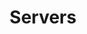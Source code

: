---
weight: 999
title: "Servers"
description: "[Authentication](./servers/authentication) • [Backups](./servers/backups) • [CloudComputing](./servers/cloudcomputing) • [ConfigurationManagers](./servers/configurationmanagers) • [Containers](./servers/containers) • [DNS](./servers/dns) • [Databases](./servers/databases) • [FileSharing](./servers/filesharing) • [HighAvailability](./servers/highavailability) • [Misc](./servers/misc) • [Monitoring](./servers/monitoring) • [Network](./servers/network) • [Security](./servers/security) • [Versionning](./servers/versionning) • [Virtualization](./servers/virtualization) • [Web](./servers/web) • [Webapps](./servers/webapps) • [EMails](./servers/emails)"
icon: "cloud"
toc: true
---